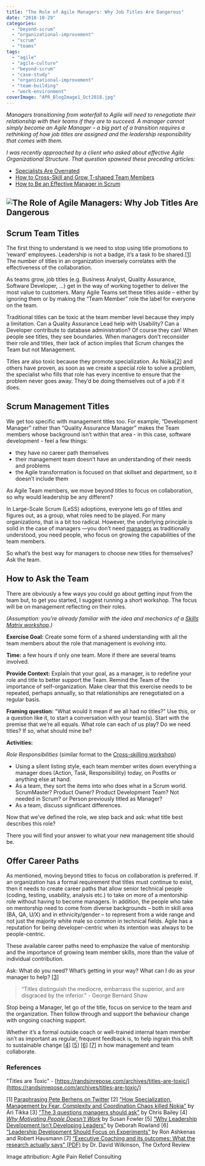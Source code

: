 ```yaml
---
title: "The Role of Agile Managers: Why Job Titles Are Dangerous"
date: "2018-10-29"
categories: 
  - "beyond-scrum"
  - "organizational-improvement"
  - "scrum"
  - "teams"
tags: 
  - "agile"
  - "agile-culture"
  - "beyond-scrum"
  - "case-study"
  - "organizational-improvement"
  - "team-building"
  - "work-environment"
coverImage: "APR_BlogImage1_Oct2018.jpg"
---
```


_Managers transitioning from waterfall to Agile will need to renegotiate their relationship with their teams if they are to succeed. A manager cannot simply become an Agile Manager – a big part of a transition requires a rethinking of how job titles are assigned and the leadership responsibility that comes with them._

_I was recently approached by a client who asked about effective Agile Organizational Structure. That question spawned these preceding articles:_

- [Specialists Are Overrated](/blog/specialists-are-overrated.html)
- [How to Cross-Skill and Grow T-shaped Team Members](/blog/how-to-cross-skill-and-grow-t-shaped-team-members.html)
- [How to Be an Effective Manager in Scrum](/blog/how-to-be-an-effective-manager-in-scrum.html)

## ![The Role of Agile Managers: Why Job Titles Are Dangerous](src/content/blog/the-role-of-agile-managers-why-job-titles-are-dangerous/images/APR_BlogImage1_Oct2018-1024x607.jpg)

## Scrum Team Titles

The first thing to understand is we need to stop using title promotions to ‘reward’ employees. Leadership is not a badge, it’s a task to be shared.\[[1](#footnotes)\] The number of titles in an organization inversely correlates with the effectiveness of the collaboration.

As teams grow, job titles (e.g. Business Analyst, Quality Assurance, Software Developer, …) get in the way of working together to deliver the most value to customers. Many Agile Teams set these titles aside – either by ignoring them or by making the “Team Member” role the label for everyone on the team.

Traditional titles can be toxic at the team member level because they imply a limitation. Can a Quality Assurance Lead help with Usability? Can a Developer contribute to database administration? Of course they can! When people see titles, they see boundaries. When managers don’t reconsider their role and titles, their lack of action implies that Scrum changes the Team but not Management.

Titles are also toxic because they promote specialization. As Noika\[[2](#footnotes)\] and others have proven, as soon as we create a special role to solve a problem, the specialist who fills that role has every incentive to ensure that the problem never goes away. They’d be doing themselves out of a job if it does.

## Scrum Management Titles

We get too specific with management titles too. For example, “Development Manager” rather than “Quality Assurance Manager” makes the Team members whose background isn’t within that area - in this case, software development - feel a few things:

- they have no career path themselves
- their management team doesn’t have an understanding of their needs and problems
- the Agile transformation is focused on that skillset and department, so it doesn’t include them

As Agile Team members, we move beyond titles to focus on collaboration, so why would leadership be any different?

In Large-Scale Scrum (LeSS) adoptions, everyone lets go of titles and figures out, as a group, what roles need to be played. For many organizations, that is a bit too radical. However, the underlying principle is solid in the case of managers —you don’t need [managers](/blog/how-to-be-an-effective-manager-in-scrum.html) as traditionally understood, you need people, who focus on growing the capabilities of the team members.

So what’s the best way for managers to choose new titles for themselves? Ask the team.

## How to Ask the Team

There are obviously a few ways you could go about getting input from the team but, to get you started, I suggest running a short workshop. The focus will be on management reflecting on their roles.

_(Assumption: you’re already familiar with the idea and mechanics of a [Skills Matrix workshop](/blog/how-to-cross-skill-and-grow-t-shaped-team-members.html).)_ 

**Exercise Goal:** Create some form of a shared understanding with all the team members about the role that management is evolving into.

**Time:** a few hours if only one team. More if there are several teams involved.

**Provide Context:** Explain that your goal, as a manager, is to redefine your role and title to better support the Team. Remind the Team of the importance of self-organization. Make clear that this exercise needs to be repeated, perhaps annually, so that relationships are renegotiated on a regular basis.

**Framing question:** "What would it mean if we all had no titles?” Use this, or a question like it, to start a conversation with your team(s). Start with the premise that we’re all equals. What role can each of us play? Do we need titles? If so, what should mine be?

**Activities:**

_Role Responsibilities_ (similar format to the [Cross-skilling workshop](/blog/how-to-cross-skill-and-grow-t-shaped-team-members.html))

- Using a silent listing style, each team member writes down everything a manager does (Action, Task, Responsibility) today, on PostIts or anything else at hand.
- As a team, they sort the items into who does what in a Scrum world. ScrumMaster? Product Owner? Product Development Team? Not needed in Scrum? or Person previously titled as Manager?
- As a team, discuss significant differences.

Now that we’ve defined the role, we step back and ask: what title best describes this role?

There you will find your answer to what your new management title should be.

## Offer Career Paths

As mentioned, moving beyond titles to focus on collaboration is preferred. If an organization has a formal requirement that titles must continue to exist, then it needs to create career paths that allow senior technical people (coding, testing, usability, analysis etc.) to take on more of a mentorship role without having to become managers. In addition, the people who take on mentorship need to come from diverse backgrounds – both in skill area (BA, QA, U/X) and in ethnicity/gender – to represent from a wide range and not just the majority white male so common in technical fields. Agile has a reputation for being developer-centric when its intention was always to be people-centric.

These available career paths need to emphasize the value of mentorship and the importance of growing team member skills, more than the value of individual contribution.

Ask: What do you need? What’s getting in your way? What can I do as your manager to help? \[[3](#footnotes)\]

> “Titles distinguish the mediocre, embarrass the superior, and are disgraced by the inferior.” - George Bernard Shaw

Stop being a Manager, let go of the title, focus on service to the team and the organization. Then follow through and support the behaviour change with ongoing coaching support.

Whether it’s a formal outside coach or well-trained internal team member isn’t as important as regular, frequent feedback is, to help ingrain this shift to sustainable change \[[4](#footnotes)\] \[[5](#footnotes)\] \[[6](#footnotes)\] \[[7](#footnotes)\] in how management and team collaborate.

### References

"Titles are Toxic" - [https://randsinrepose.com/archives/titles-are-toxic/](https://randsinrepose.com/archives/titles-are-toxic/)

\[1\] [Paraphrasing Pete Berhens on Twitter](https://twitter.com/mlevison/status/975448686909100032) \[2\] ["How Specialization, Management by Fear, Complexity and Coordination Chaos killed Nokia"](https://gosei.fi/blog/xp2016/) by Ari Tikka \[3\] ["The 3 questions managers should ask"](https://alifeofproductivity.com/the-3-questions-managers-should-ask/) by Chris Bailey \[4\] _[Why Motivating People Doesn't Work](https://www.amazon.ca/Motivating-People-Doesnt-Work-What/dp/1626569452/&tag=notesfromatoo-20)_ by Susan Fowler \[5\] [“Why Leadership Development Isn’t Developing Leaders”](https://hbr.org/2016/10/why-leadership-development-isnt-developing-leaders) by Deborah Rowland \[6\] [“Leadership Development Should Focus on Experiments”](https://hbr.org/2016/04/leadership-development-should-focus-on-experiments) by Ron Ashkenas and Robert Hausmann \[7\] [“Executive Coaching and its outcomes: What the research actually says” (PDF)](https://oxford-review.com/executive-coaching-outcomes-research-actually-says/) by Dr. David Wilkinson, The Oxford Review

Image attribution: Agile Pain Relief Consulting
